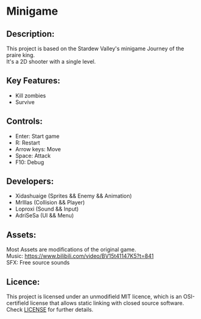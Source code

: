 # Minigame

## Description:
This project is based on the Stardew Valley's minigame Journey of the praire king.<br/> It's a 2D shooter with a single level.

## Key Features:
* Kill zombies<br/>
* Survive<br/>

## Controls:
* Enter: Start game<br/>
* R: Restart<br/>
* Arrow keys: Move<br/>
* Space: Attack<br/>
* F10: Debug<br/>

## Developers:
* Xidashuaige (Sprites && Enemy && Animation)<br/>
* MrIllas (Collision && Player)<br/>
* Loproxi (Sound && Input)<br/>
* AdriSeSa (UI && Menu)<br/>

## Assets:
Most Assets are modifications of the original game.<br/>
Music: https://www.bilibili.com/video/BV15t41147K5?t=841<br/>
SFX: Free source sounds<br/>

## Licence:
This project is licensed under an unmodifield MIT licence, which is an OSI-certifield license that allows static linking with closed source software. Check [LICENSE](LICENSE) for further details.




